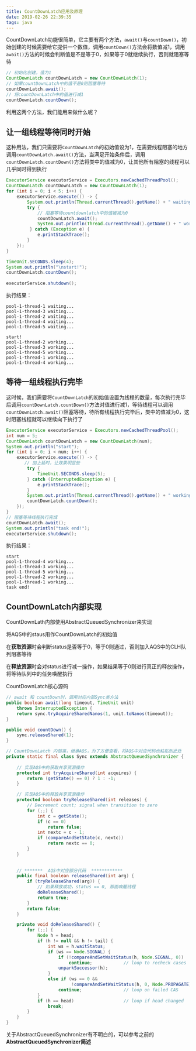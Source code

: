 ```yaml
---
title: CountDownLatch应用及原理
date: 2019-02-26 22:39:35
tags: java
---
```


CountDownLatch功能很简单，它主要有两个方法，`await()`与`countDown()`，初始创建的时候需要给它提供一个数值，调用`countDown()`方法会将数值减1，调用`await()`方法的时候会判断值是不是等于0，如果等于0就继续执行，否则就阻塞等待

```java
// 初始化创建，值为1
CountDownLatch countDownLatch = new CountDownLatch(1);
// 如果countDownLatch中的值不是0则阻塞等待
countDownLatch.await();
// 将countDownLatch中的值进行减1
countDownLatch.countDown();
```

利用这两个方法，我们能用来做什么呢？

<!-- more -->

## 让一组线程等待同时开始

这种用法，我们只需要将`CountDownLatch`的初始值设为1，在需要线程阻塞的地方调用`countDownLatch.await()`方法，当满足开始条件后，调用`countDownLatch.countDown()`方法将类中的值减为0，让其他所有阻塞的线程可以几乎同时得到执行

```java
ExecutorService executorService = Executors.newCachedThreadPool();
CountDownLatch countDownLatch = new CountDownLatch(1);
for (int i = 0; i < 5; i++) {
    executorService.execute(() -> {
        System.out.println(Thread.currentThread().getName() + " waiting...");
        try {
            // 阻塞等待countdownlatch中的值被减为0
            countDownLatch.await();
            System.out.println(Thread.currentThread().getName() + " working...");
         } catch (Exception e) {
            e.printStackTrace();
        }
    });
}

TimeUnit.SECONDS.sleep(4);
System.out.println("\nstart!");
countDownLatch.countDown();
        
executorService.shutdown();
```

执行结果：

```text
pool-1-thread-1 waiting...
pool-1-thread-3 waiting...
pool-1-thread-2 waiting...
pool-1-thread-4 waiting...
pool-1-thread-5 waiting...

start!
pool-1-thread-2 working...
pool-1-thread-3 working...
pool-1-thread-5 working...
pool-1-thread-1 working...
pool-1-thread-4 working...
```



## 等待一组线程执行完毕

这时候，我们需要将`CountDownLatch`的初始值设置为线程的数量，每次执行完毕后调用`countDownLatch.countDown()`方法对值进行减1，等待线程可以调用`countDownLatch.await()`阻塞等待，待所有线程执行完毕后，类中的值减为0，这时阻塞线程就可以继续向下执行了

```java
ExecutorService executorService = Executors.newCachedThreadPool();
int num = 5;
CountDownLatch countDownLatch = new CountDownLatch(num);
System.out.println("start");
for (int i = 0; i < num; i++) {
    executorService.execute(() -> {
       // 加上延时，让效果明显些
        try {
            TimeUnit.SECONDS.sleep(5);
        } catch (InterruptedException e) {
            e.printStackTrace();
        }
        System.out.println(Thread.currentThread().getName() + " working...");
        countDownLatch.countDown();
    });
}
// 阻塞等待线程执行完成
countDownLatch.await();
System.out.println("task end!");
executorService.shutdown();
```

执行结果：

```text
start
pool-1-thread-4 working...
pool-1-thread-3 working...
pool-1-thread-5 working...
pool-1-thread-2 working...
pool-1-thread-1 working...
task end!
```



## CountDownLatch内部实现

CountDownLath内部使用AbstractQueuedSynchronizer来实现

将AQS中的staus用作CountDownLatch的初始值

在**获取资源**时会判断status是否等于0，等于0则通过，否则加入AQS中的CLH队列阻塞等待

在**释放资源**时会对status进行减一操作，如果结果等于0则进行真正的释放操作，将等待队列中的任务唤醒执行

CountDownLatch核心源码

```java
// await 和 countDown时，调用对应内部Sync类方法
public boolean await(long timeout, TimeUnit unit)
    throws InterruptedException {
    return sync.tryAcquireSharedNanos(1, unit.toNanos(timeout));
}

public void countDown() {
    sync.releaseShared(1);
}

// CountDownLatch 内部类，继承AQS，为了方便查看，将AQS中对应代码也粘贴到此处
private static final class Sync extends AbstractQueuedSynchronizer {
  
    // 实现AQS中的获取共享资源操作
    protected int tryAcquireShared(int acquires) {
        return (getState() == 0) ? 1 : -1;
    }

    // 实现AQS中的释放共享资源操作
    protected boolean tryReleaseShared(int releases) {
        // Decrement count; signal when transition to zero
        for (;;) {
            int c = getState();
            if (c == 0)
                return false;
            int nextc = c - 1;
            if (compareAndSetState(c, nextc))
                return nextc == 0;
        }
    }
  
    
    // *******  AQS中对应部分代码  ************
    public final boolean releaseShared(int arg) {
        if (tryReleaseShared(arg)) {
            // 如果释放成功，status == 0, 那面唤醒线程
            doReleaseShared();
            return true;
        }
        return false;
    }

    private void doReleaseShared() {
        for (;;) {
            Node h = head;
            if (h != null && h != tail) {
                int ws = h.waitStatus;
                if (ws == Node.SIGNAL) {
                    if (!compareAndSetWaitStatus(h, Node.SIGNAL, 0))
                        continue;            // loop to recheck cases
                    unparkSuccessor(h);
                }
                else if (ws == 0 &&
                         !compareAndSetWaitStatus(h, 0, Node.PROPAGATE))
                    continue;                // loop on failed CAS
            }
            if (h == head)                   // loop if head changed
                break;
        }
    }
}
```

关于AbstractQueuedSynchronizer有不明白的，可以参考之前的**AbstractQueuedSynchronizer简述**

